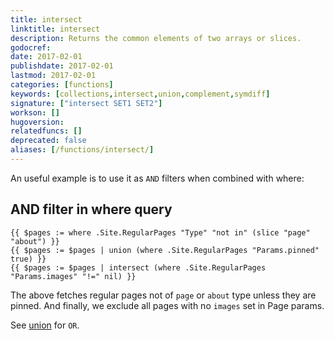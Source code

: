 ```yaml
---
title: intersect
linktitle: intersect
description: Returns the common elements of two arrays or slices.
godocref:
date: 2017-02-01
publishdate: 2017-02-01
lastmod: 2017-02-01
categories: [functions]
keywords: [collections,intersect,union,complement,symdiff]
signature: ["intersect SET1 SET2"]
workson: []
hugoversion:
relatedfuncs: []
deprecated: false
aliases: [/functions/intersect/]
---
```

An useful example is to use it as `AND` filters when combined with where:

## AND filter in where query

```
{{ $pages := where .Site.RegularPages "Type" "not in" (slice "page" "about") }}
{{ $pages := $pages | union (where .Site.RegularPages "Params.pinned" true) }}
{{ $pages := $pages | intersect (where .Site.RegularPages "Params.images" "!=" nil) }}
```

The above fetches regular pages not of `page` or `about` type unless they are pinned. And finally, we exclude all pages with no `images` set in Page params.

See [union](/functions/union) for `OR`.


[partials]: /templates/partials/
[single]: /templates/single-page-templates/
